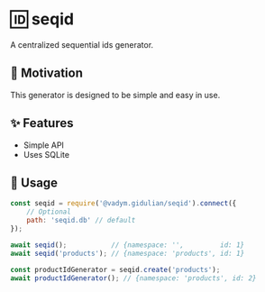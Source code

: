 # 🆔 seqid

A centralized sequential ids generator.

## 🎯 Motivation

This generator is designed to be simple and easy in use.

## ✨ Features

- Simple API
- Uses SQLite

## 📝 Usage

```js
const seqid = require('@vadym.gidulian/seqid').connect({
	// Optional
	path: 'seqid.db' // default
});

await seqid();           // {namespace: '',         id: 1}
await seqid('products'); // {namespace: 'products', id: 1}

const productIdGenerator = seqid.create('products');
await productIdGenerator(); // {namespace: 'products', id: 2}
```
